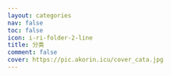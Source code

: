 ```yaml
---
layout: categories
nav: false
toc: false
icon: i-ri-folder-2-line
title: 分类
comment: false
cover: https://pic.akorin.icu/cover_cata.jpg
---
```


